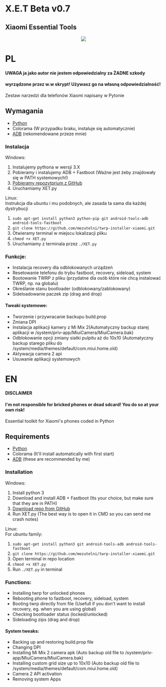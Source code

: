 # X.E.T Beta v0.7
## Xiaomi Essential Tools

<center><img src="https://github.com/mezutelni/twrp-installer-xiaomi/blob/master/xet.png"/></center>

# PL


#### UWAGA ja jako autor nie jestem odpowiedzialny za ŻADNE szkody
#### wyrządzone przez w.w skrypt! Używasz go na własną odpowiedzialność!

Zestaw narzedzi dla telefonów Xiaomi napisany w Pytonie

## Wymagania
- [Python](https://www.python.org/ftp/python/3.6.5/python-3.6.5.exe)
- Colorama (W przypadku braku, instaluje się automatycznie)
- [ADB](https://forum.xda-developers.com/showthread.php?t=2588979) (rekomendowane przeze mnie)

### Instalacja
Windows:<br>
1. Instalujemy pythona w wersji 3.X<br>
2. Pobieramy i instalujemy ADB + Fastboot (Ważne jest żeby znajdowały się w PATH systemowych!)<br>
3. [Pobieramy repozytprium z GitHub](https://github.com/mezutelni/twrp-installer-xiaomi/archive/master.zip)<br>
4. Uruchamiamy XET.py<br>

Linux:<br>
Instrukcja dla ubuntu i mu podobnych, ale zasada ta sama dla każdej dystrybucji<br>
1. `sudo apt-get install python3 python-pip git android-tools-adb android-tools-fastboot`<br>
2. `git clone https://github.com/mezutelni/twrp-installer-xiaomi.git`<br>
3. Otwieramy terminal w miejscu lokalizacji pliku<br>
4. `chmod +x XET.py`<br>
5. Uruchamiamy z terminala przez `./XET.py`<br>
    
### Funkcje:
- Instalacja recovery dla odblokowanych urządzeń<br>
- Resetowanie telefonu do trybu fastboot, recovery, sideload, system<br>
- Bootowanie TWRP z pliku (przydatne dla osób które nie chcą instalować TWRP, np. na globalu)<br>
- Określanie stanu bootloader (odblokowany/zablokowany)<br>
- Sideloadowanie paczek zip (drag and drop)<br>
#### Tweaki systemowe:
- Tworzenie i przywracanie backupu build.prop<br>
- Zmiana DPI<br>
- Instalacja aplikacji kamery z Mi Mix 2(Automatyczny backup starej aplikacji w /system/priv-app/MiuiCamera/MiuiCamera.bak)<br>
- Odblokowanie opcji zmiany siatki pulpitu aż do 10x10 (Automatyczny backup starego pliku do /system/media/themes/default/com.miui.home.old)<br>
- Aktywacja camera 2 api<br>
- Usuwanie aplikacji systemowych<br>

# EN

#### DISCLAIMER
#### I'm not responsible for bricked phones or dead sdcard! You do so at your own risk!

Essential toolkit for Xiaomi's phones coded in Python

## Requirements
- [Python](https://www.python.org/ftp/python/3.6.5/python-3.6.5.exe)
- Colorama (It'll install automatically with first start)
- [ADB](https://forum.xda-developers.com/showthread.php?t=2588979) (these are recommended by me)

### Installation

Windows:<br>
1. Install python 3<br>
2. Download and install ADB + Fastboot (Its your choice, but make sure that they are in PATH)<br>
3. [Download repo from GitHub](https://github.com/mezutelni/twrp-installer-xiaomi/archive/master.zip)<br>
4. Run XET.py (The best way is to open it in CMD so you can send me crash notes)<br>

Linux:<br>
For ubuntu family:<br>
1. `sudo apt-get install python3 git android-tools-adb android-tools-fastboot`<br>
2. `git clone https://github.com/mezutelni/twrp-installer-xiaomi.git`<br>
3. Open terminal in repo location<br>
4. `chmod +x XET.py`<br>
5. Run `./XET.py` in terminal<br>
### Functions:
- Installing twrp for unlocked phones<br>
- Rebooting phone to fastboot, recovery, sideload, system<br>
- Booting twrp directly from file (Usefull if you don't want to install recovery, eg. when you are using global)<br>
- Checking bootloader status (locked/unlocked)<br>
- Sideloading zips (drag and drop)<br>
#### System tweaks:
- Backing up and restoring build.prop file<br>
- Changing DPI<br>
- Installing Mi Mix 2 camera apk (Auto backup old file to /system/priv-app/MiuiCamera/MiuiCamera.bak)<br>
- Installing custom grid size up to 10x10 (Auto backup old file to /system/media/themes/default/com.miui.home.old)<br>
- Camera 2 API activation<br>
- Removing system Apps<br>
